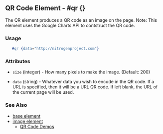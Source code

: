 

## QR Code Element - #qr {}

  The QR element produces a QR code as an image on the page. Note: This element
  uses the Google Charts API to contstruct the QR code.

### Usage

```erlang
   #qr {data="http://nitrogenproject.com"}

```

### Attributes

   * `size` (integer) - How many pixels to make the image. (Default: 200)

   * `data` (string) - Whatever data you wish to encode in the QR code. If a
	  URL is specified, then it will be a URL QR code.  If left blank, the URL of
	  the current page will be used.

### See Also

 *  [base element](./element_base.md)
 *  [image element](./image.md)
	*  [QR Code Demos](/demos/qr)

